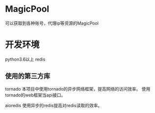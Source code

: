 # MagicPool
可以获取到各种账号，代理ip等资源的MagicPool

# 开发环境
python3.6以上
redis

## 使用的第三方库
tornado
本项目中使用tornado的异步网络框架，提高网络的访问效率。
使用tornado的web框架当api接口。

aioredis
使用异步的redis提高对redis读取的效率。


